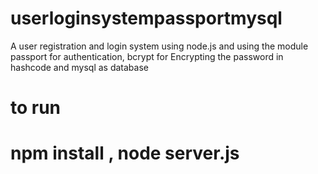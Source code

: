 # userloginsystempassportmysql
A user registration and login system using node.js and using the module passport for authentication, bcrypt for Encrypting the password in hashcode and mysql as database 
# to run
# npm install , node server.js 

